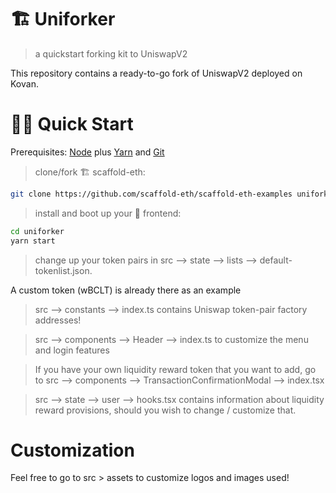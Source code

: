 # 🏗 Uniforker

> a quickstart forking kit to UniswapV2

This repository contains a ready-to-go fork of UniswapV2 deployed on Kovan.


# 🏄‍♂️ Quick Start

Prerequisites: [Node](https://nodejs.org/en/download/) plus [Yarn](https://classic.yarnpkg.com/en/docs/install/) and [Git](https://git-scm.com/downloads)

> clone/fork 🏗 scaffold-eth:

```bash
git clone https://github.com/scaffold-eth/scaffold-eth-examples uniforker
```

> install and boot up your 👷‍ frontend:

```bash
cd uniforker
yarn start
```
> change up your token pairs in src --> state --> lists --> default-tokenlist.json. 

A custom token (wBCLT) is already there as an example

> src --> constants --> index.ts contains Uniswap token-pair factory addresses!

> src --> components --> Header --> index.ts to customize the menu and login features

> If you have your own liquidity reward token that you want to add, go to src --> components --> TransactionConfirmationModal --> index.tsx

> src --> state --> user --> hooks.tsx contains information about liquidity reward provisions, should you wish to change / customize that.


# Customization

Feel free to go to src > assets to customize logos and images used!
